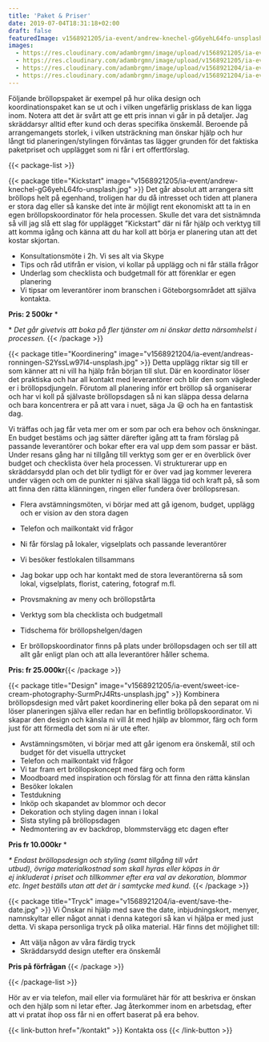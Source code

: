 ```yaml
---
title: 'Paket & Priser'
date: 2019-07-04T18:31:18+02:00
draft: false
featuredImage: v1568921205/ia-event/andrew-knechel-gG6yehL64fo-unsplash.jpg
images:
  - https://res.cloudinary.com/adambrgmn/image/upload/v1568921205/ia-event/andrew-knechel-gG6yehL64fo-unsplash.jpg
  - https://res.cloudinary.com/adambrgmn/image/upload/v1568921205/ia-event/sweet-ice-cream-photography-SurmPrJ4Rts-unsplash.jpg
  - https://res.cloudinary.com/adambrgmn/image/upload/v1568921204/ia-event/save-the-date.jpg
  - https://res.cloudinary.com/adambrgmn/image/upload/v1568921204/ia-event/andreas-ronningen-S2YssLw97l4-unsplash.jpg
---
```


Följande bröllopspaket är exempel på hur olika design och koordinationspaket kan
se ut och i vilken ungefärlig prisklass de kan ligga inom. Notera att det är
svårt att ge ett pris innan vi går in på detaljer. Jag skräddarsyr alltid efter
kund och deras specifika önskemål. Beroende på arrangemangets storlek, i vilken
utsträckning man önskar hjälp och hur långt tid planeringen/stylingen förväntas
tas lägger grunden för det faktiska paketpriset och upplägget som ni får i ert
offertförslag.

{{< package-list >}}

{{< package title="Kickstart" image="v1568921205/ia-event/andrew-knechel-gG6yehL64fo-unsplash.jpg" >}}
Det går absolut att arrangera sitt bröllops helt på egenhand, troligen har du då
intresset och tiden att planera er stora dag eller så kanske det inte är möjligt
rent ekonomiskt att ta in en egen bröllopskoordinator för hela processen. Skulle
det vara det sistnämnda så vill jag slå ett slag för upplägget ”Kickstart” där
ni får hjälp och verktyg till att komma igång och känna att du har koll att
börja er planering utan att det kostar skjortan.

- Konsultationsmöte i 2h. Vi ses alt via Skype
- Tips och råd utifrån er vision, vi kollar på upplägg och ni får ställa frågor
- Underlag som checklista och budgetmall för att förenklar er egen planering
- Vi tipsar om leverantörer inom branschen i Göteborgsområdet att själva
  kontakta.

**Pris: 2 500kr** \*

\* _Det går givetvis att boka på fler tjänster om ni önskar detta närsomhelst i
processen._ {{< /package >}}

{{< package title="Koordinering" image="v1568921204/ia-event/andreas-ronningen-S2YssLw97l4-unsplash.jpg" >}}
Detta upplägg riktar sig till er som känner att ni vill ha hjälp från början
till slut. Där en koordinator löser det praktiska och har all kontakt med
leverantörer och blir den som vägleder er i bröllopsdjungeln. Förutom all
planering inför ert bröllop så organiserar och har vi koll på självaste
bröllopsdagen så ni kan släppa dessa delarna och bara koncentrera er på att vara
i nuet, säga Ja :smiley: och ha en fantastisk dag.

Vi träffas och jag får veta mer om er som par och era behov och önskningar. En
budget bestäms och jag sätter därefter igång att ta fram förslag på passande
leverantörer och bokar efter era val upp dem som passar er bäst. Under resans
gång har ni tillgång till verktyg som ger er en överblick över budget och
checklista över hela processen. Vi strukturerar upp en skräddarsydd plan och det
blir tydligt för er över vad jag kommer leverera under vägen och om de punkter
ni själva skall lägga tid och kraft på, så som att finna den rätta klänningen,
ringen eller fundera över bröllopsresan.

- Flera avstämningsmöten, vi börjar med att gå igenom, budget, upplägg och er
  vision av den stora dagen
- Telefon och mailkontakt vid frågor
- Ni får förslag på lokaler, vigselplats och passande leverantörer
- Vi besöker festlokalen tillsammans
- Jag bokar upp och har kontakt med de stora leverantörerna så som lokal,
  vigselplats, florist, catering, fotograf m.fl.

- Provsmakning av meny och bröllopstårta
- Verktyg som bla checklista och budgetmall
- Tidschema för bröllopshelgen/dagen
- Er bröllopskoordinator finns på plats under bröllopsdagen och ser till att
  allt går enligt plan och att alla leverantörer håller schema.

**Pris: fr 25.000kr**{{< /package >}}

{{< package title="Design" image="v1568921205/ia-event/sweet-ice-cream-photography-SurmPrJ4Rts-unsplash.jpg" >}}
Kombinera bröllopsdesign med vårt paket koordinering eller boka på den separat
om ni löser planeringen själva eller redan har en befintlig bröllopskoordinator.
Vi skapar den design och känsla ni vill åt med hjälp av blommor, färg och form
just för att förmedla det som ni är ute efter.

- Avstämningsmöten, vi börjar med att går igenom era önskemål, stil och budget
  för det visuella uttrycket
- Telefon och mailkontakt vid frågor
- Vi tar fram ert bröllopskoncept med färg och form
- Moodboard med inspiration och förslag för att finna den rätta känslan
- Besöker lokalen
- Testdukning
- Inköp och skapandet av blommor och decor
- Dekoration och styling dagen innan i lokal
- Sista styling på bröllopsdagen
- Nedmontering av ev backdrop, blommstervägg etc dagen efter

**Pris fr 10.000kr** \*

_\* Endast bröllopsdesign och styling (samt tillgång till vårt
utbud), övriga materialkostnad som skall hyras eller köpas in är ej inkluderat i
priset och tillkommer efter era val av dekoration, blommor etc. Inget beställs
utan att det är i samtycke med kund._ {{< /package >}}

{{< package title="Tryck" image="v1568921204/ia-event/save-the-date.jpg" >}} Vi
Önskar ni hjälp med save the date, inbjudningskort, menyer, namnskyltar eller
något annat i denna kategori så kan vi hjälpa er med just detta. Vi skapa
personliga tryck på olika material. Här finns det möjlighet till:

- Att välja någon av våra färdig tryck
- Skräddarsydd design utefter era önskemål

**Pris på förfrågan** {{< /package >}}

{{< /package-list >}}

<p class="text-center">Hör av er via telefon, mail eller via formuläret här för att beskriva er önskan
och den hjälp som ni letar efter. Jag återkommer inom en arbetsdag, efter att vi
pratat ihop oss får ni en offert baserat på era behov.</p>

{{< link-button href="/kontakt" >}} Kontakta oss {{< /link-button >}}
